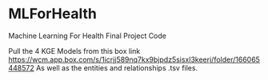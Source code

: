 # MLForHealth
Machine Learning For Health Final Project Code

Pull the 4 KGE Models from this box link https://wcm.app.box.com/s/1icrjj589nq7kx9bjpdz5sisxl3keerj/folder/166065448572
As well as the entities and relationships .tsv files. 
